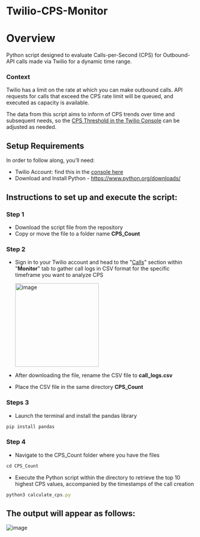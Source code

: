 # Twilio-CPS-Monitor

# Overview 
Python script designed to evaluate Calls-per-Second (CPS) for Outbound-API calls made via Twilio for a dynamic time range.

### Context
Twilio has a limit on the rate at which you can make outbound calls. API requests for calls that exceed the CPS rate limit will be queued, and executed as capacity is available.  

The data from this script aims to inform of CPS trends over time and subsequent needs, so the [CPS Threshold in the Twilio Console](https://www.twilio.com/console/voice/settings) can be adjusted as needed. 

## Setup Requirements
In order to follow along, you’ll need:

- Twilio Account: find this in the [console here](https://console.twilio.com/?frameUrl=/console) 
- Download and Install Python - https://www.python.org/downloads/

## Instructions to set up and execute the script:

### Step 1
- Download the script file from the repository 
- Copy or move the file to a folder name **CPS_Count** 

### Step 2
- Sign in to your Twilio account and head to the "[Calls](https://console.twilio.com/us1/monitor/logs/calls)" section within "**Monitor**" tab to gather call logs in CSV format for the specific timeframe you want to analyze CPS
  
  <img width="223" alt="image" src="https://code.hq.twilio.com/storage/user/3964/files/c325a63c-8dfa-48fc-80b1-72c6d46967fb">
  
- After downloading the file, rename the CSV file to **call_logs.csv**
- Place the CSV file in the same directory **CPS_Count**

### Steps 3
- Launch the terminal and install the pandas library 
```js
pip install pandas
```
### Step 4
- Navigate to the CPS_Count folder where you have the files 
```js
cd CPS_Count
```
- Execute the Python script within the directory to retrieve the top 10 highest CPS values, accompanied by the timestamps of the call creation 
```js
python3 calculate_cps.py
```

## The output will appear as follows:
![image](https://code.hq.twilio.com/storage/user/3964/files/fb359e32-6679-4e25-b7f7-b2cd0529d25e)

